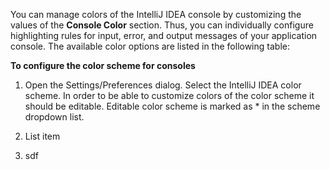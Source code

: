 You can manage colors of the IntelliJ IDEA console by customizing the values of the **Console Color** section. Thus, you can individually configure highlighting rules for input, error, and output messages of your application console. The available color options are listed in the following table:



**To configure the color scheme for consoles**

 1. Open the Settings/Preferences dialog. Select the IntelliJ IDEA color
    scheme. In order to be able to customize colors of the color scheme
    it should be editable. Editable color scheme is marked as * in the
    scheme dropdown list.
    
 2. List item
 3. sdf


